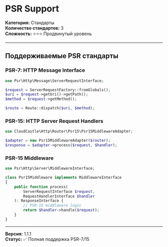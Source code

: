 # PSR Support

**Категория:** Стандарты  
**Количество стандартов:** 3  
**Сложность:** ⭐⭐⭐ Продвинутый уровень

---

## Поддерживаемые PSR стандарты

### PSR-7: HTTP Message Interface

```php
use Psr\Http\Message\ServerRequestInterface;

$request = ServerRequestFactory::fromGlobals();
$uri = $request->getUri()->getPath();
$method = $request->getMethod();

$route = Route::dispatch($uri, $method);
```

### PSR-15: HTTP Server Request Handlers

```php
use CloudCastle\Http\Router\Psr15\Psr15MiddlewareAdapter;

$adapter = new Psr15MiddlewareAdapter($router);
$response = $adapter->process($request, $handler);
```

### PSR-15 Middleware

```php
use Psr\Http\Server\MiddlewareInterface;

class Psr15Middleware implements MiddlewareInterface
{
    public function process(
        ServerRequestInterface $request,
        RequestHandlerInterface $handler
    ): ResponseInterface {
        // PSR-15 middleware logic
        return $handler->handle($request);
    }
}
```

---

**Версия:** 1.1.1  
**Статус:** ✅ Полная поддержка PSR-7/15

